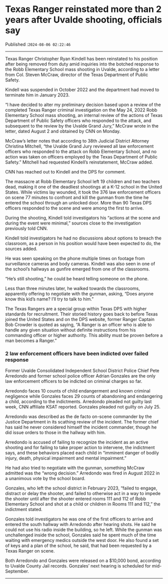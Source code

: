 # Texas Ranger reinstated more than 2 years after Uvalde shooting, officials say

Published :`2024-08-06 02:22:46`

---

Texas Ranger Christopher Ryan Kindell has been reinstated to his position after being removed from duty amid inquiries into the botched response to the Robb Elementary School mass shooting in Uvalde, according to a letter from Col. Steven McCraw, director of the Texas Department of Public Safety.

Kindell was suspended in October 2022 and the department had moved to terminate him in January 2023.

“I have decided to alter my preliminary decision based upon a review of the completed Texas Ranger criminal investigation on the May 24, 2022 Robb Elementary School mass shooting, an internal review of the actions of Texas Department of Public Safety officers who responded to the attack, and subsequent to the review by the Uvalde Grand Jury,” McCraw wrote in the letter, dated August 2 and obtained by CNN on Monday.

McCraw’s letter notes that according to 38th Judicial District Attorney Christina Mitchell, “the Uvalde Grand Jury reviewed all law enforcement officers who responded to the attack on Robb Elementary School, and no action was taken on officers employed by the Texas Department of Public Safety.” Mitchell had requested Kindell’s reinstatement, McCraw added.

CNN has reached out to Kindell and the DPS for comment.

The massacre at Robb Elementary School left 19 children and two teachers dead, making it one of the deadliest shootings at a K-12 school in the United States. While victims lay wounded, it took the 376 law enforcement officers on scene 77 minutes to confront and kill the gunman from the time he entered the school through an unlocked door. More than 90 Texas DPS officers responded to the scene and were among the first to arrive.

During the shooting, Kindell told investigators his “actions at the scene and during the event were minimal,” sources close to the investigation previously told CNN.

Kindell told investigators he had no discussions about options to breach the classroom, as a person in his position would have been expected to do, the sources added.

He was seen speaking on the phone multiple times on footage from surveillance cameras and body cameras. Kindell was also seen in one of the school’s hallways as gunfire emerged from one of the classrooms.

“He’s still shooting,” he could be heard telling someone on the phone.

Less than three minutes later, he walked towards the classrooms, apparently offering to negotiate with the gunman, asking, “Does anyone know this kid’s name? I’ll try to talk to him.”

The Texas Rangers are a special group within Texas DPS with higher standards for recruitment. Their storied history goes back to before Texas joined the United States and on the DPS website, former Ranger Captain Bob Crowder is quoted as saying, “A Ranger is an officer who is able to handle any given situation without definite instructions from his commanding officer or higher authority. This ability must be proven before a man becomes a Ranger.”

### 2 law enforcement officers have been indicted over failed response

Former Uvalde Consolidated Independent School District Police Chief Pete Arredondo and former school police officer Adrian Gonzales are the only law enforcement officers to be indicted on criminal charges so far.

Arredondo faces 10 counts of child endangerment and known criminal negligence while Gonzales faces 29 counts of abandoning and endangering a child, according to the indictments. Arredondo pleaded not guilty last week, CNN affiliate KSAT reported. Gonzales pleaded not guilty on July 25.

Arredondo was described as the de facto on-scene commander by the Justice Department in its scathing review of the incident. The former chief has said he never considered himself the incident commander, though he did issue orders to those in the hallway with him.

Arredondo is accused of failing to recognize the incident as an active shooting and for failing to take proper action to intervene, the indictment says, and these behaviors placed each child in “imminent danger of bodily injury, death, physical impairment and mental impairment.”

He had also tried to negotiate with the gunman, something McCraw admitted was the “wrong decision.” Arredondo was fired in August 2022 in a unanimous vote by the school board.

Gonzales, who left the school district in February 2023, “failed to engage, distract or delay the shooter, and failed to otherwise act in a way to impede the shooter until after the shooter entered rooms 111 and 112 of Robb Elementary School and shot at a child or children in Rooms 111 and 112,” the indictment stated.

Gonzales told investigators he was one of the first officers to arrive and entered the south hallway with Arredondo after hearing shots. He said he could not use his radio inside the building, so he left. While the gunman was unchallenged inside the school, Gonzales said he spent much of the time waiting with emergency medics outside the west door. He also found a set of keys and a plan of the school, he said, that had been requested by a Texas Ranger on scene.

Both Arredondo and Gonzales were released on a $10,000 bond, according to Uvalde County Jail records. Gonzales’ next hearing is scheduled for mid-September.

---

